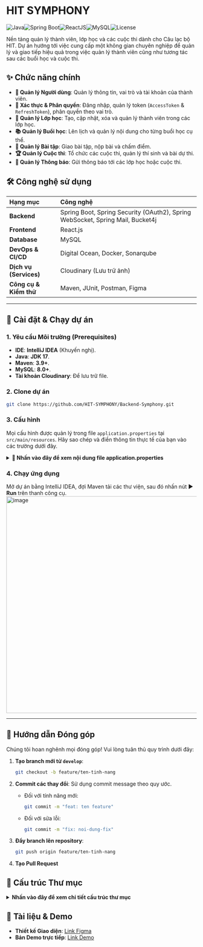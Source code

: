 # HIT SYMPHONY

![Java](https://img.shields.io/badge/Java-17-blue)![Spring Boot](https://img.shields.io/badge/Spring_Boot-3.x-brightgreen)![ReactJS](https://img.shields.io/badge/ReactJS-18.x-blue?logo=react)![MySQL](https://img.shields.io/badge/MySQL-8+-orange?logo=mysql)![License](https://img.shields.io/badge/license-MIT-green)

Nền tảng quản lý thành viên, lớp học và các cuộc thi dành cho Câu lạc bộ HIT. Dự án hướng tới việc cung cấp một không gian chuyên nghiệp để quản lý và giao tiếp hiệu quả trong việc quản lý thành viên cũng như tương tác sau các buổi học và cuộc thi.

## ✨ Chức năng chính

*   **👤 Quản lý Người dùng**: Quản lý thông tin, vai trò và tài khoản của thành viên.
*   **🔐 Xác thực & Phân quyền**: Đăng nhập, quản lý token (`AccessToken` & `RefreshToken`), phân quyền theo vai trò.
*   **🏫 Quản lý Lớp học**: Tạo, cập nhật, xóa và quản lý thành viên trong các lớp học.
*   **📚 Quản lý Buổi học**: Lên lịch và quản lý nội dung cho từng buổi học cụ thể.
*   **📝 Quản lý Bài tập**: Giao bài tập, nộp bài và chấm điểm.
*   **🏆 Quản lý Cuộc thi**: Tổ chức các cuộc thi, quản lý thí sinh và bài dự thi.
*   **🔔 Quản lý Thông báo**: Gửi thông báo tới các lớp học hoặc cuộc thi.

## 🛠️ Công nghệ sử dụng

| Hạng mục                  | Công nghệ                                                              |
|:--------------------------|:-------------------------------------------------------------------------|
| **Backend**               | Spring Boot, Spring Security (OAuth2), Spring WebSocket, Spring Mail, Bucket4j |
| **Frontend**              | React.js                                                                 |
| **Database**              | MySQL                                                                    |
| **DevOps & CI/CD**        | Digital Ocean, Docker, Sonarqube                                         |
| **Dịch vụ (Services)**    | Cloudinary (Lưu trữ ảnh)                                                 |
| **Công cụ & Kiểm thử**     | Maven, JUnit, Postman, Figma                                             |

---

## 🚀 Cài đặt & Chạy dự án

### 1. Yêu cầu Môi trường (Prerequisites)

*   **IDE**: **IntelliJ IDEA** (Khuyến nghị).
*   **Java**: **JDK 17**.
*   **Maven**: **3.9+**.
*   **MySQL**: **8.0+**.
*   **Tài khoản Cloudinary**: Để lưu trữ file.

### 2. Clone dự án

```bash
git clone https://github.com/HIT-SYMPHONY/Backend-Symphony.git
```

### 3. Cấu hình

Mọi cấu hình được quản lý trong file `application.properties` tại `src/main/resources`. Hãy sao chép và điền thông tin thực tế của bạn vào các trường dưới đây.

<details>
<summary><b>📄 Nhấn vào đây để xem nội dung file application.properties</b></summary>

```properties
spring.application.name=BackendSymphony

# DATABASE
spring.datasource.url=jdbc:mysql://localhost:3306/backendsymphony_db?createDatabaseIfNotExist=true
spring.datasource.username=root
spring.datasource.password=MAT_KHAU_MYSQL_CUA_BAN
spring.datasource.driver-class-name=com.mysql.cj.jdbc.Driver

# JPA / HIBERNATE
spring.jpa.database-platform=org.hibernate.dialect.MySQL8Dialect
spring.jpa.hibernate.ddl-auto=update
spring.jpa.show-sql=true

# JWT
jwt.secret=CHUOI_BI_MAT_MA_HOA_JWT_CUA_BAN
jwt.access.expiration_time=60
jwt.refresh.expiration_time=1440

# CLOUDINARY
cloudinary.cloud_name=TEN_CLOUD_CUA_BAN
cloudinary.api_key=API_KEY_CUA_BAN
cloudinary.api_secret=API_SECRET_CUA_BAN

# EMAIL (Ví dụ với Gmail)
spring.mail.host=smtp.gmail.com
spring.mail.port=587
spring.mail.username=EMAIL_GMAIL_CUA_BAN@gmail.com
# Lưu ý: Đây là Mật khẩu Ứng dụng (App Password), không phải mật khẩu đăng nhập Gmail
spring.mail.password=MAT_KHAU_UNG_DUNG_GMAIL_CUA_BAN
spring.mail.properties.mail.smtp.auth=true
spring.mail.properties.mail.smtp.starttls.enable=true

# CÁC CẤU HÌNH KHÁC
logging.level.org.springframework.security=DEBUG
spring.servlet.multipart.max-file-size=5MB
spring.servlet.multipart.max-request-size=10MB
spring.datasource.hikari.maximum-pool-size=10
spring.datasource.hikari.minimum-idle=5
spring.datasource.hikari.idle-timeout=30000
spring.datasource.hikari.max-lifetime=60000
spring.datasource.hikari.connection-timeout=20000
spring.datasource.hikari.pool-name=HikariCP-BackendSymphony
```
</details>


### 4. Chạy ứng dụng
Mở dự án bằng IntelliJ IDEA, đợi Maven tải các thư viện, sau đó nhấn nút ▶️ **Run** trên thanh công cụ.
<img width="572" alt="image" src="https://github.com/user-attachments/assets/445e4214-e06e-42d4-9250-52b9ffcc2fab" />

---

## 🤝 Hướng dẫn Đóng góp
Chúng tôi hoan nghênh mọi đóng góp! Vui lòng tuân thủ quy trình dưới đây:

1.  **Tạo branch mới từ `develop`**:
    ```bash
    git checkout -b feature/ten-tinh-nang
    ```

2.  **Commit các thay đổi**: Sử dụng commit message theo quy ước.
    *   Đối với tính năng mới:
        ```bash
        git commit -m "feat: ten feature"
        ```
    *   Đối với sửa lỗi:
        ```bash
        git commit -m "fix: noi-dung-fix"
        ```

3.  **Đẩy branch lên repository**:
    ```bash
    git push origin feature/ten-tinh-nang
    ```

4.  **Tạo Pull Request**

## 📂 Cấu trúc Thư mục
<details>
<summary><b>Nhấn vào đây để xem chi tiết cấu trúc thư mục</b></summary>

```
.
└── src
    └── main
        ├── java
        │   └── my_computer.backendsymphony
        │       ├── base          # Chứa các lớp cơ sở (Base classes)
        │       ├── config        # Các lớp cấu hình cho ứng dụng
        │       ├── constant      # Các hằng số và Enum
        │       ├── controller    # Tầng xử lý request (API Endpoints)
        │       ├── domain        # Chứa các đối tượng dữ liệu
        │       │   ├── dto       # Data Transfer Objects
        │       │   ├── entity    # Các thực thể ánh xạ CSDL (JPA Entities)
        │       │   └── mapper    # Ánh xạ giữa Entity và DTO (MapStruct)
        │       ├── exception     # Xử lý ngoại lệ tùy chỉnh
        │       ├── repository    # Tầng truy cập dữ liệu (Data Access Layer)
        │       ├── security      # Cấu hình bảo mật (Spring Security, JWT)
        │       ├── service       # Tầng logic nghiệp vụ (Business Logic)
        │       │   ├── impl      # Các lớp implement service interface
        │       │   └── ...Service # Các service interface
        │       ├── util          # Các lớp tiện ích (helper methods)
        │       ├── websocket     # Xử lý giao tiếp thời gian thực
        │       └── BackendSymphonyApplication.java # Điểm khởi chạy ứng dụng
        │
        └── resources                 # Chứa các file tài nguyên, cấu hình
            └── application.properties # File cấu hình chính của Spring Boot
```
</details>


## 🔗 Tài liệu & Demo

*   **Thiết kế Giao diện**: [Link Figma](https://www.figma.com/design/vI7ilYugZQZ8GUxwJtpq12/HIT---Symphony---Design?node-id=27-26&t=viIK8WCRXO19vGm2-0)
*   **Bản Demo trực tiếp**: [Link Demo](http://159.223.49.56:5173/)
